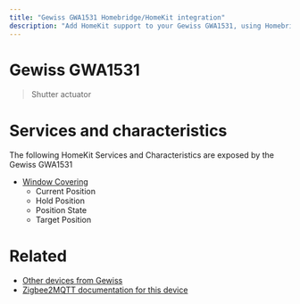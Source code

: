 ```yaml
---
title: "Gewiss GWA1531 Homebridge/HomeKit integration"
description: "Add HomeKit support to your Gewiss GWA1531, using Homebridge, Zigbee2MQTT and homebridge-z2m."
---
```

<!---
This file has been GENERATED using src/docgen/docgen.ts
DO NOT EDIT THIS FILE MANUALLY!
-->
# Gewiss GWA1531
> Shutter actuator


# Services and characteristics
The following HomeKit Services and Characteristics are exposed by
the Gewiss GWA1531

* [Window Covering](../../cover.md)
  * Current Position
  * Hold Position
  * Position State
  * Target Position


# Related
* [Other devices from Gewiss](../index.md#gewiss)
* [Zigbee2MQTT documentation for this device](https://www.zigbee2mqtt.io/devices/GWA1531.html)